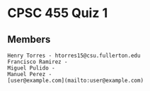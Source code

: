 # CPSC 455 Quiz 1

## Members
```text
Henry Torres - htorres15@csu.fullerton.edu
Francisco Ramirez -
Miguel Pulido - 
Manuel Perez - 
[user@example.com](mailto:user@example.com)
```
